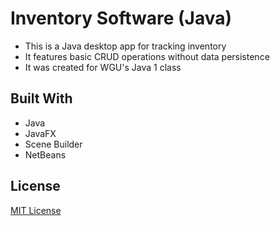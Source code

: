# Inventory Software (Java)

- This is a Java desktop app for tracking inventory
- It features basic CRUD operations without data persistence
- It was created for WGU's Java 1 class

## Built With

- Java
- JavaFX
- Scene Builder
- NetBeans

## License

[MIT License](https://choosealicense.com/licenses/mit/)
